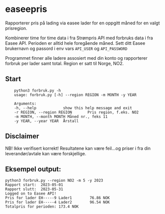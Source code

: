 # easeepris
Rapporterer pris på lading via easee lader for en oppgitt måned for en valgt prisregion.

Kombinerer time for time data i fra Strømpris API med forbruks data i fra Easee API.
Perioden er alltid hele foregående måned.
Sett ditt Easee brukernavn og passord i env vars ```API_USER``` og ```API_PASSWORD``` 

Programmet finner alle ladere assosiert med din konto og rapporterer forbruk per lader samt total.
Region er satt til Norge, NO2.

## Start

        python3 forbruk.py -h
        usage: forbruk.py [-h] --region REGION -m MONTH -y YEAR

        Arguments:
        -h, --help            show this help message and exit
        -r REGION, --region REGION       Pris region, f.eks. NO2
        -m MONTH, --month MONTH Måned nr., feks 11
        -y YEAR, --year YEAR  Årstall

## Disclaimer
NB! Ikke verifisert korrekt! Resultatene kan være feil...og priser i fra din leverandør/avtale kan være forskjellige.

## Eksempel output:
```
python3 forbruk.py --region NO2 -m 5 -y 2023
Rapport start:  2023-05-01
Rapport slutt:  2023-05-31
Logged on to Easee API!
Pris for lader EH-----9 Lader1        76.86 NOK
Pris for lader EH-----4 Lader2        96.54 NOK
Totalpris for perioden: 173.4 NOK
```